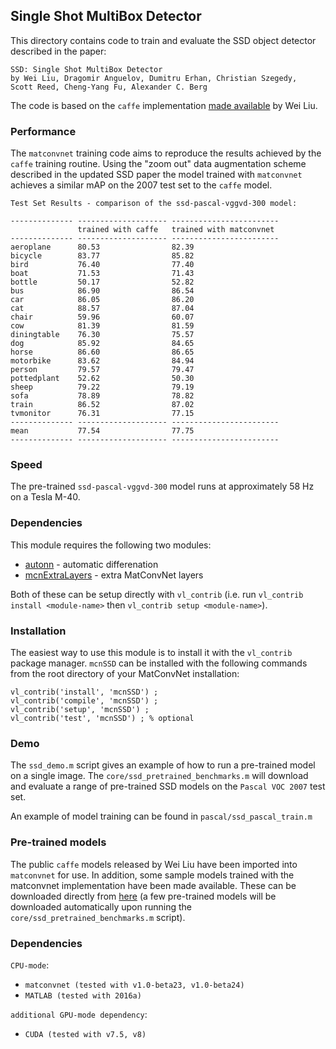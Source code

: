 ## Single Shot MultiBox Detector

This directory contains code to train and evaluate the SSD object detector
described in the paper:

```
SSD: Single Shot MultiBox Detector
by Wei Liu, Dragomir Anguelov, Dumitru Erhan, Christian Szegedy, 
Scott Reed, Cheng-Yang Fu, Alexander C. Berg
```

The code is based on the `caffe` implementation 
[made available](https://github.com/weiliu89/caffe/tree/ssd) by Wei Liu.

### Performance

The `matconvnet` training code aims to reproduce the results
achieved by the `caffe` training routine.  Using the "zoom out"
data augmentation scheme described in the updated SSD paper
the model trained with `matconvnet` achieves
a similar mAP on the 2007 test set to the `caffe` model.

```
Test Set Results - comparison of the ssd-pascal-vggvd-300 model:

-------------- -------------------- ------------------------
               trained with caffe   trained with matconvnet
-------------- -------------------- ------------------------
aeroplane      80.53                82.39
bicycle        83.77                85.82
bird           76.40                77.40
boat           71.53                71.43
bottle         50.17                52.82
bus            86.90                86.54
car            86.05                86.20
cat            88.57                87.04
chair          59.96                60.07
cow            81.39                81.59
diningtable    76.30                75.57
dog            85.92                84.65
horse          86.60                86.65
motorbike      83.62                84.94
person         79.57                79.47
pottedplant    52.62                50.30
sheep          79.22                79.19
sofa           78.89                78.82
train          86.52                87.02
tvmonitor      76.31                77.15
-------------- -------------------- ------------------------
mean           77.54                77.75
-------------- -------------------- ------------------------
```

### Speed

The pre-trained `ssd-pascal-vggvd-300` model runs at approximately 
58 Hz on a Tesla M-40.

### Dependencies

This module requires the following two modules:

* [autonn](https://github.com/vlfeat/autonn) - automatic differenation
* [mcnExtraLayers](https://github.com/albanie/mcnExtraLayers) - extra MatConvNet layers

Both of these can be setup directly with `vl_contrib` (i.e. run `vl_contrib install <module-name>` then `vl_contrib setup <module-name>`).

### Installation

The easiest way to use this module is to install it with the `vl_contrib` 
package manager. `mcnSSD` can be installed with 
the following commands from the root directory of your MatConvNet 
installation:

```
vl_contrib('install', 'mcnSSD') ;
vl_contrib('compile', 'mcnSSD') ;
vl_contrib('setup', 'mcnSSD') ;
vl_contrib('test', 'mcnSSD') ; % optional
```




### Demo

The `ssd_demo.m` script gives an example of how to run a pre-trained model 
on a single image.  The `core/ssd_pretrained_benchmarks.m` will download 
and evaluate a range of pre-trained SSD models on the `Pascal VOC 2007` test 
set. 

An example of model training can be found in `pascal/ssd_pascal_train.m`


### Pre-trained models

The public `caffe` models released by Wei Liu have been imported into 
`matconvnet` for use.  In addition, some sample models trained with the 
matconvnet implementation have been made available. These can be 
downloaded directly from 
[here](http://www.robots.ox.ac.uk/~albanie/models.html#ssd) (a few pre-trained 
models will be downloaded automatically upon running the 
`core/ssd_pretrained_benchmarks.m` script).


### Dependencies

`CPU-mode`:

* `matconvnet (tested with v1.0-beta23, v1.0-beta24)`
* `MATLAB (tested with 2016a)` 


`additional GPU-mode dependency`:

* `CUDA (tested with v7.5, v8)`
